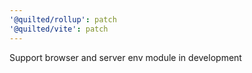 ```yaml
---
'@quilted/rollup': patch
'@quilted/vite': patch
---
```


Support browser and server env module in development
